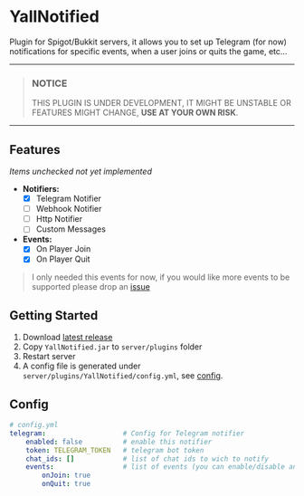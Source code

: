 # YallNotified

Plugin for Spigot/Bukkit servers, it allows you to set up Telegram (for now) notifications for specific events, when a user joins or quits the game, etc...

****
> ### NOTICE
> THIS PLUGIN IS UNDER DEVELOPMENT, IT MIGHT BE UNSTABLE OR FEATURES MIGHT CHANGE, **USE AT YOUR OWN RISK**.
****


## Features
_Items unchecked not yet implemented_

* **Notifiers:**
  - [x] Telegram Notifier
  - [ ] Webhook Notifier
  - [ ] Http Notifier
  - [ ] Custom Messages
* **Events:**
  - [x] On Player Join
  - [x] On Player Quit

> I only needed this events for now, if you would like more events to be supported please drop an [issue](https://github.com/nombrekeff/spigot-event-notifier/issues/new)


## Getting Started
1. Download [latest release](https://github.com/nombrekeff/spigot-event-notifier/releases)
2. Copy `YallNotified.jar` to `server/plugins` folder
3. Restart server
4. A config file is generated under `server/plugins/YallNotified/config.yml`, see [config](#config).


## Config
```yaml
# config.yml
telegram:                   # Config for Telegram notifier
    enabled: false          # enable this notifier
    token: TELEGRAM_TOKEN   # telegram bot token
    chat_ids: []            # list of chat ids to wich to notify
    events:                 # list of events (you can enable/disable any events)
        onJoin: true            
        onQuit: true
```
